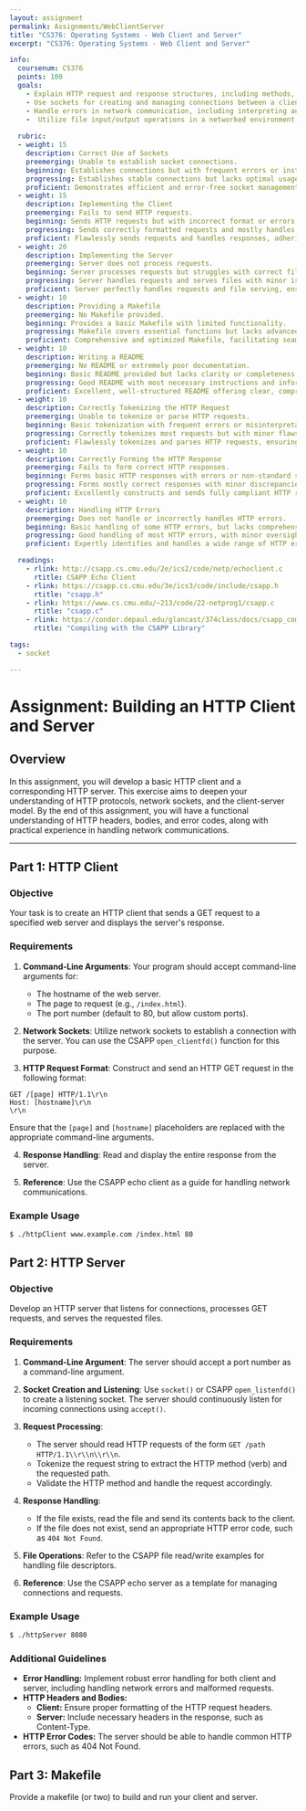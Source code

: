 ```yaml
---
layout: assignment
permalink: Assignments/WebClientServer
title: "CS376: Operating Systems - Web Client and Server"
excerpt: "CS376: Operating Systems - Web Client and Server"

info:
  coursenum: CS376
  points: 100
  goals:
    - Explain HTTP request and response structures, including methods, headers, and bodies, through the practical implementation of an HTTP client and server.
    - Use sockets for creating and managing connections between a client and a server.
    - Handle errors in network communication, including interpreting and responding with appropriate HTTP status codes, particularly in server-side operations.
    -  Utilize file input/output operations in a networked environment, such as reading and serving files from a server, reinforcing understanding of file handling in conjunction with network programming.
    
  rubric:
  - weight: 15
    description: Correct Use of Sockets
    preemerging: Unable to establish socket connections.
    beginning: Establishes connections but with frequent errors or instability.
    progressing: Establishes stable connections but lacks optimal usage or efficiency.
    proficient: Demonstrates efficient and error-free socket management.
  - weight: 15
    description: Implementing the Client
    preemerging: Fails to send HTTP requests.
    beginning: Sends HTTP requests but with incorrect format or errors in handling responses.
    progressing: Sends correctly formatted requests and mostly handles responses well.
    proficient: Flawlessly sends requests and handles responses, adhering to HTTP standards.
  - weight: 20
    description: Implementing the Server
    preemerging: Server does not process requests.
    beginning: Server processes requests but struggles with correct file serving or stability.
    progressing: Server handles requests and serves files with minor issues.
    proficient: Server perfectly handles requests and file serving, ensuring stability and efficiency.
  - weight: 10
    description: Providing a Makefile
    preemerging: No Makefile provided.
    beginning: Provides a basic Makefile with limited functionality.
    progressing: Makefile covers essential functions but lacks advanced features or optimization.
    proficient: Comprehensive and optimized Makefile, facilitating seamless compilation and execution.
  - weight: 10
    description: Writing a README
    preemerging: No README or extremely poor documentation.
    beginning: Basic README provided but lacks clarity or completeness.
    progressing: Good README with most necessary instructions and information.
    proficient: Excellent, well-structured README offering clear, comprehensive instructions and insights.
  - weight: 10
    description: Correctly Tokenizing the HTTP Request
    preemerging: Unable to tokenize or parse HTTP requests.
    beginning: Basic tokenization with frequent errors or misinterpretations.
    progressing: Correctly tokenizes most requests but with minor flaws.
    proficient: Flawlessly tokenizes and parses HTTP requests, ensuring accurate processing.
  - weight: 10
    description: Correctly Forming the HTTP Response
    preemerging: Fails to form correct HTTP responses.
    beginning: Forms basic HTTP responses with errors or non-standard structures.
    progressing: Forms mostly correct responses with minor discrepancies.
    proficient: Excellently constructs and sends fully compliant HTTP responses.
  - weight: 10
    description: Handling HTTP Errors
    preemerging: Does not handle or incorrectly handles HTTP errors.
    beginning: Basic handling of some HTTP errors, but lacks comprehensiveness.
    progressing: Good handling of most HTTP errors, with minor oversights.
    proficient: Expertly identifies and handles a wide range of HTTP errors, providing appropriate responses.

  readings:
    - rlink: http://csapp.cs.cmu.edu/2e/ics2/code/netp/echoclient.c
      rtitle: CSAPP Echo Client
    - rlink: https://csapp.cs.cmu.edu/3e/ics3/code/include/csapp.h
      rtitle: "csapp.h"
    - rlink: https://www.cs.cmu.edu/~213/code/22-netprog1/csapp.c
      rtitle: "csapp.c"
    - rlink: https://condor.depaul.edu/glancast/374class/docs/csapp_compile_guide.html
      rtitle: "Compiling with the CSAPP Library"

tags:
  - socket

---
```


# Assignment: Building an HTTP Client and Server

## Overview

In this assignment, you will develop a basic HTTP client and a corresponding HTTP server. This exercise aims to deepen your understanding of HTTP protocols, network sockets, and the client-server model. By the end of this assignment, you will have a functional understanding of HTTP headers, bodies, and error codes, along with practical experience in handling network communications.

---

## Part 1: HTTP Client

### Objective

Your task is to create an HTTP client that sends a GET request to a specified web server and displays the server's response.

### Requirements

1. **Command-Line Arguments**: Your program should accept command-line arguments for:
   - The hostname of the web server.
   - The page to request (e.g., `/index.html`).
   - The port number (default to 80, but allow custom ports).

2. **Network Sockets**: Utilize network sockets to establish a connection with the server. You can use the CSAPP `open_clientfd()` function for this purpose.

3. **HTTP Request Format**: Construct and send an HTTP GET request in the following format:

```
GET /[page] HTTP/1.1\r\n
Host: [hostname]\r\n
\r\n
```

Ensure that the `[page]` and `[hostname]` placeholders are replaced with the appropriate command-line arguments.

4. **Response Handling**: Read and display the entire response from the server.

5. **Reference**: Use the CSAPP echo client as a guide for handling network communications.

### Example Usage

```bash
$ ./httpClient www.example.com /index.html 80
```

## Part 2: HTTP Server

### Objective

Develop an HTTP server that listens for connections, processes GET requests, and serves the requested files.

### Requirements

1. **Command-Line Argument**: The server should accept a port number as a command-line argument.

2. **Socket Creation and Listening**: Use `socket()` or CSAPP `open_listenfd()` to create a listening socket. The server should continuously listen for incoming connections using `accept()`.

3. **Request Processing**:
   - The server should read HTTP requests of the form `GET /path HTTP/1.1\\r\\n\\r\\n`.
   - Tokenize the request string to extract the HTTP method (verb) and the requested path.
   - Validate the HTTP method and handle the request accordingly.

4. **Response Handling**:
   - If the file exists, read the file and send its contents back to the client.
   - If the file does not exist, send an appropriate HTTP error code, such as `404 Not Found`.

5. **File Operations**: Refer to the CSAPP file read/write examples for handling file descriptors.

6. **Reference**: Use the CSAPP echo server as a template for managing connections and requests.

### Example Usage

```bash
$ ./httpServer 8080
```

### Additional Guidelines
* **Error Handling:** Implement robust error handling for both client and server, including handling network errors and malformed requests.
* **HTTP Headers and Bodies:**
  * **Client:** Ensure proper formatting of the HTTP request headers.
  * **Server:** Include necessary headers in the response, such as Content-Type.
* **HTTP Error Codes:** The server should be able to handle common HTTP errors, such as 404 Not Found.

## Part 3: Makefile

Provide a makefile (or two) to build and run your client and server.
